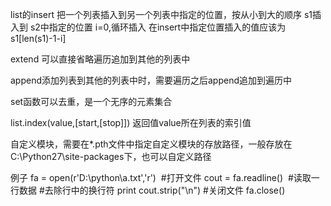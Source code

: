 list的insert
把一个列表插入到另一个列表中指定的位置，按从小到大的顺序
s1插入到 s2中指定的位置
i=0,循环插入
在insert中指定位置插入的值应该为s1[len(s1)-1-i]


extend
可以直接省略遍历追加到其他的列表中

append添加列表到其他的列表中时，需要遍历之后append追加到遍历中

set函数可以去重，是一个无序的元素集合

list.index(value,[start,[stop]])
返回值value所在列表的索引值



自定义模块，需要在*.pth文件中指定自定义模块的存放路径，一般存放在C:\Python27\site-packages下，也可以自定义路径

例子
fa = open(r'D:\python\a.txt','r')  #打开文件
cout = fa.readline()  #读取一行数据
#去除行中的换行符
print cout.strip("\n")
#关闭文件
fa.close()
